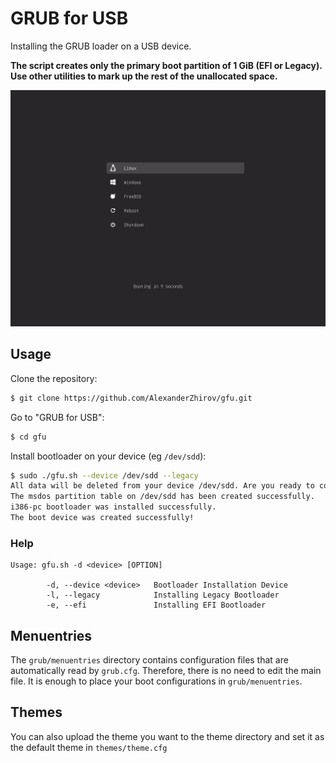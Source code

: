 # GRUB for USB

Installing the GRUB loader on a USB device.

**The script creates only the primary boot partition of 1 GiB (EFI or Legacy). Use other utilities to mark up the rest of the unallocated space.**

![gfu](data/gfu.png)

## Usage

Clone the repository:

```bash
$ git clone https://github.com/AlexanderZhirov/gfu.git
```

Go to "GRUB for USB":

```bash
$ cd gfu
```

Install bootloader on your device (eg `/dev/sdd`):

```bash
$ sudo ./gfu.sh --device /dev/sdd --legacy
All data will be deleted from your device /dev/sdd. Are you ready to continue? [Y/N]: y
The msdos partition table on /dev/sdd has been created successfully.
i386-pc bootloader was installed successfully.
The boot device was created successfully!
```

### Help

```
Usage: gfu.sh -d <device> [OPTION]

        -d, --device <device>   Bootloader Installation Device
        -l, --legacy            Installing Legacy Bootloader
        -e, --efi               Installing EFI Bootloader
```

## Menuentries

The `grub/menuentries` directory contains configuration files that are automatically read by `grub.cfg`. Therefore, there is no need to edit the main file. It is enough to place your boot configurations in `grub/menuentries`.

## Themes

You can also upload the theme you want to the theme directory and set it as the default theme in `themes/theme.cfg`
